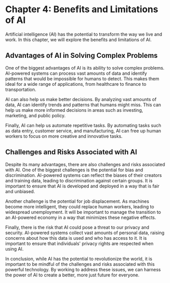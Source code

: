 Chapter 4: Benefits and Limitations of AI
=========================================

Artificial intelligence (AI) has the potential to transform the way we live and work. In this chapter, we will explore the benefits and limitations of AI.

Advantages of AI in Solving Complex Problems
--------------------------------------------

One of the biggest advantages of AI is its ability to solve complex problems. AI-powered systems can process vast amounts of data and identify patterns that would be impossible for humans to detect. This makes them ideal for a wide range of applications, from healthcare to finance to transportation.

AI can also help us make better decisions. By analyzing vast amounts of data, AI can identify trends and patterns that humans might miss. This can help us make more informed decisions in areas such as investing, marketing, and public policy.

Finally, AI can help us automate repetitive tasks. By automating tasks such as data entry, customer service, and manufacturing, AI can free up human workers to focus on more creative and innovative tasks.

Challenges and Risks Associated with AI
---------------------------------------

Despite its many advantages, there are also challenges and risks associated with AI. One of the biggest challenges is the potential for bias and discrimination. AI-powered systems can reflect the biases of their creators and training data, leading to discrimination against certain groups. It is important to ensure that AI is developed and deployed in a way that is fair and unbiased.

Another challenge is the potential for job displacement. As machines become more intelligent, they could replace human workers, leading to widespread unemployment. It will be important to manage the transition to an AI-powered economy in a way that minimizes these negative effects.

Finally, there is the risk that AI could pose a threat to our privacy and security. AI-powered systems collect vast amounts of personal data, raising concerns about how this data is used and who has access to it. It is important to ensure that individuals' privacy rights are respected when using AI.

In conclusion, while AI has the potential to revolutionize the world, it is important to be mindful of the challenges and risks associated with this powerful technology. By working to address these issues, we can harness the power of AI to create a better, more just future for everyone.
